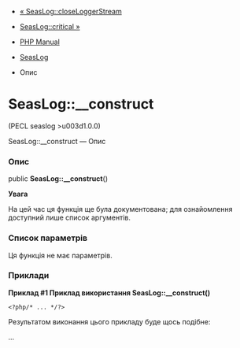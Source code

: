 - [« SeasLog::closeLoggerStream](seaslog.closeloggerstream.md)
- [SeasLog::critical »](seaslog.critical.md)

- [PHP Manual](index.md)
- [SeasLog](class.seaslog.md)
- Опис

# SeasLog::\_\_construct

(PECL seaslog \>u003d1.0.0)

SeasLog::\_\_construct — Опис

### Опис

public **SeasLog::\_\_construct**()

**Увага**

На цей час ця функція ще була документована; для
ознайомлення доступний лише список аргументів.

### Список параметрів

Ця функція не має параметрів.

### Приклади

**Приклад #1 Приклад використання **SeasLog::\_\_construct()****

` <?php/* ... */?> `

Результатом виконання цього прикладу буде щось подібне:

...

